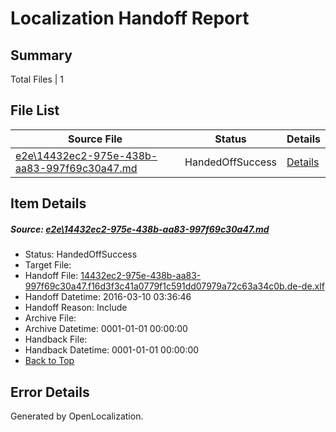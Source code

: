 # <a name='report-top'></a> Localization Handoff Report

## Summary
 Total Files | 1

## File List
 Source File | Status | Details 
 ----------- | ------ | ------- 
 [e2e\14432ec2-975e-438b-aa83-997f69c30a47.md](https://github.com/OpenLocalizationTest/oltest/blob/f82563b94da2897eefacc31e23f503de28036b0a/e2e/14432ec2-975e-438b-aa83-997f69c30a47.md) | HandedOffSuccess | [Details](#57d943d6bb087dec27400ceff37e0228b5f26e152)

## Item Details
##### <a name='57d943d6bb087dec27400ceff37e0228b5f26e152'></a> Source: [e2e\14432ec2-975e-438b-aa83-997f69c30a47.md](https://github.com/OpenLocalizationTest/oltest/blob/f82563b94da2897eefacc31e23f503de28036b0a/e2e/14432ec2-975e-438b-aa83-997f69c30a47.md)
* Status: HandedOffSuccess
* Target File: 
* Handoff File: [14432ec2-975e-438b-aa83-997f69c30a47.f16d3f3c41a0779f1c591dd07979a72c63a34c0b.de-de.xlf](https://github.com/OpenLocalizationTestOrg/olhandoff/blob/51250fcc2bb6ae38bf5e2c71c752c777f936b804/ol-handoff/OpenLocalizationTestOrg/oltest.de-de/xinjiang/ht/14432ec2-975e-438b-aa83-997f69c30a47.f16d3f3c41a0779f1c591dd07979a72c63a34c0b.de-de.xlf)
* Handoff Datetime: 2016-03-10 03:36:46
* Handoff Reason: Include
* Archive File: 
* Archive Datetime: 0001-01-01 00:00:00
* Handback File: 
* Handback Datetime: 0001-01-01 00:00:00
* [Back to Top](#report-top)


## Error Details

Generated by OpenLocalization.
